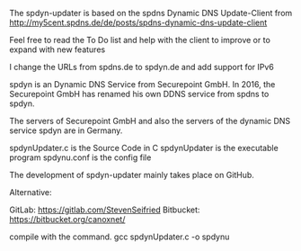 The spdyn-updater is based on the spdns Dynamic DNS Update-Client from http://my5cent.spdns.de/de/posts/spdns-dynamic-dns-update-client

Feel free to read the To Do list and help with the client to improve or to expand with new features

I change the URLs from spdns.de to spdyn.de and add support for IPv6

spdyn is an Dynamic DNS Service from Securepoint GmbH. In 2016, the Securepoint GmbH has renamed his own DDNS service from spdns to spdyn.

The servers of Securepoint GmbH and also the servers of the dynamic DNS service spdyn are in Germany.

spdynUpdater.c is the Source Code in C
spdynUpdater is the executable program
spdynu.conf is the config file

The development of spdyn-updater mainly takes place on GitHub.

Alternative:

GitLab: https://gitlab.com/StevenSeifried
Bitbucket: https://bitbucket.org/canoxnet/

compile with the command. gcc spdynUpdater.c -o spdynu

